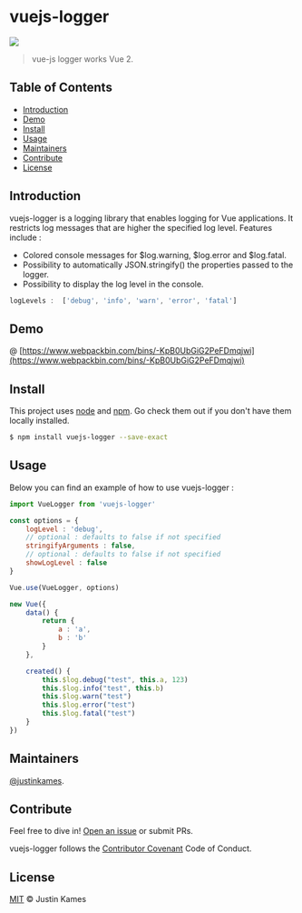# vuejs-logger
![](https://travis-ci.org/justinkames/vuejs-logger.svg?branch=master)

> vue-js logger works Vue 2. 

## Table of Contents

- [Introduction](#introduction)
- [Demo](#demo)
- [Install](#install)
- [Usage](#usage)
- [Maintainers](#maintainers)
- [Contribute](#contribute)
- [License](#license)


## Introduction 

vuejs-logger is a logging library that enables logging for Vue applications. It restricts log messages that are higher the specified log level. Features include :

- Colored console messages for $log.warning, $log.error and $log.fatal.
- Possibility to automatically JSON.stringify() the properties passed to the logger.
- Possibility to display the log level in the console.

```js
logLevels :  ['debug', 'info', 'warn', 'error', 'fatal']
```
## Demo

@ [https://www.webpackbin.com/bins/-KpB0UbGiG2PeFDmqjwi](https://www.webpackbin.com/bins/-KpB0UbGiG2PeFDmqjwi)

## Install

This project uses [node](http://nodejs.org) and [npm](https://npmjs.com). Go check them out if you don't have them locally installed.

```sh
$ npm install vuejs-logger --save-exact
```

## Usage

Below you can find an example of how to use vuejs-logger :

```js
import VueLogger from 'vuejs-logger'

const options = {
    logLevel : 'debug',
    // optional : defaults to false if not specified
    stringifyArguments : false,
    // optional : defaults to false if not specified
    showLogLevel : false
}

Vue.use(VueLogger, options)
```

```js
new Vue({
    data() {
        return {
            a : 'a',
            b : 'b'
        }
    },

    created() {
        this.$log.debug("test", this.a, 123)
        this.$log.info("test", this.b)
        this.$log.warn("test")
        this.$log.error("test")
        this.$log.fatal("test")
    }
})
```

## Maintainers

[@justinkames](https://github.com/justinkames).

## Contribute

Feel free to dive in! [Open an issue]() or submit PRs.

vuejs-logger follows the [Contributor Covenant](http://contributor-covenant.org/version/1/3/0/) Code of Conduct.

## License

[MIT](LICENSE) © Justin Kames
